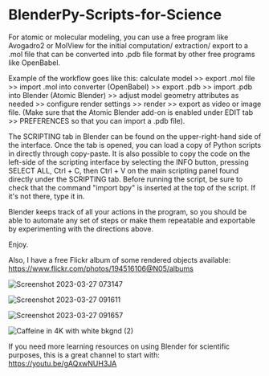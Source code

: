 # BlenderPy-Scripts-for-Science
For atomic or molecular modeling, you can use a free program like Avogadro2 or MolView for the initial computation/ extraction/ export to a .mol file that can be converted into .pdb file format by other free programs like OpenBabel. 

Example of the workflow goes like this: calculate model >> export .mol file >> import .mol into converter (OpenBabel) >> export .pdb >> import .pdb into Blender (Atomic Blender) >> adjust model geometry attributes as needed >> configure render settings >> render >> export as video or image file. 
(Make sure that the Atomic Blender add-on is enabled under EDIT tab >> PREFERENCES so that you can import a .pdb file).

The SCRIPTING tab in Blender can be found on the upper-right-hand side of the interface. Once the tab is opened, you can load a copy of Python scripts in directly through copy-paste. It is also possible to copy the code on the left-side of the scripting interface by selecting the INFO button, pressing SELECT ALL, Ctrl + C, then Ctrl + V on the main scripting panel found directly under the SCRIPTING tab. Before running the script, be sure to check that the command "import bpy" is inserted at the top of the script. If it's not there, type it in.

Blender keeps track of all your actions in the program, so you should be able to automate any set of steps or make them repeatable and exportable by experimenting with the directions above. 

Enjoy. 

Also, I have a free Flickr album of some rendered objects available: https://www.flickr.com/photos/194516106@N05/albums


![Screenshot 2023-03-27 073147](https://user-images.githubusercontent.com/88035770/227973246-258a7ede-ee07-4eb2-80b0-53905947d27e.png)


![Screenshot 2023-03-27 091611](https://user-images.githubusercontent.com/88035770/227973274-b59f7e5b-d207-4a14-b9e3-d391de7d40d0.png)


![Screenshot 2023-03-27 091657](https://user-images.githubusercontent.com/88035770/228775472-7f24bae2-b840-4d99-af93-87f24ca062c9.png)


![Caffeine in 4K with white bkgnd (2)](https://user-images.githubusercontent.com/88035770/228815450-ed9df092-184b-4560-8de3-5a4cabe3c296.png)



If you need more learning resources on using Blender for scientific purposes, this is a great channel to start with: https://youtu.be/gAQxwNUH3JA
